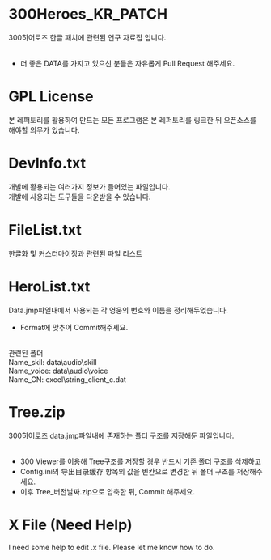 # 300Heroes_KR_PATCH
300히어로즈 한글 패치에 관련된 연구 자료집 입니다.<br/><br/>

- 더 좋은 DATA를 가지고 있으신 분들은 자유롭게 Pull Request 해주세요.<br/>


# GPL License

본 레퍼토리를 활용하여 만드는 모든 프로그램은 본 레퍼토리를 링크한 뒤 오픈소스를 해야할 의무가 있습니다.


# DevInfo.txt
개발에 활용되는 여러가지 정보가 들어있는 파일입니다. <br/>
개발에 사용되는 도구들을 다운받을 수 있습니다.


# FileList.txt
한글화 및 커스터마이징과 관련된 파일 리스트


# HeroList.txt
Data.jmp파일내에서 사용되는 각 영웅의 번호와 이름을 정리해두었습니다. <br/>

- Format에 맞추어 Commit해주세요.<br/><br/>

관련된 폴더 <br/>
Name_skil:  data\audio\skill <br/>
Name_voice: data\audio\voice <br/>
Name_CN: excel\string_client_c.dat


# Tree.zip
300히어로즈 data.jmp파일내에 존재하는 폴더 구조를 저장해둔 파일입니다. <br/> <br/>

- 300 Viewer를 이용해 Tree구조를 저장할 경우 반드시 기존 폴더 구조를 삭제하고 <br/>
- Config.ini의 导出目录缓存 항목의 값을 빈칸으로 변경한 뒤 폴더 구조를 저장해주세요. <br/>
- 이후 Tree_버전날짜.zip으로 압축한 뒤, Commit 해주세요.<br/>


# X File (Need Help)
I need some help to edit .x file. Please let me know how to do. <br/>
